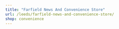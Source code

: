 ```yaml
---
title: "Farfield News And Convenience Store"
url: /leeds/farfield-news-and-convenience-store/
shop: convenience
---
```

